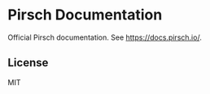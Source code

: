 # Pirsch Documentation

Official Pirsch documentation. See https://docs.pirsch.io/.

## License

MIT
